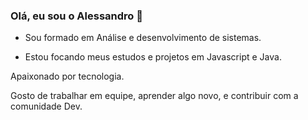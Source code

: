 ### Olá, eu sou o Alessandro 👋

* Sou formado em Análise e desenvolvimento de sistemas.

* Estou focando meus estudos e projetos em Javascript e Java.

 Apaixonado por tecnologia.

Gosto de trabalhar em equipe, aprender algo novo, e contribuir com a comunidade Dev.
<!--
**alessandrojacques/alessandrojacques** is a ✨ _special_ ✨ repository because its `README.md` (this file) appears on your GitHub profile.

Here are some ideas to get you started:

- 🔭 I’m currently working on ...
- 🌱 I’m currently learning ...
- 👯 I’m looking to collaborate on ...
- 🤔 I’m looking for help with ...
- 💬 Ask me about ...
- 📫 How to reach me: ...
- 😄 Pronouns: ...
- ⚡ Fun fact: ...
-->
